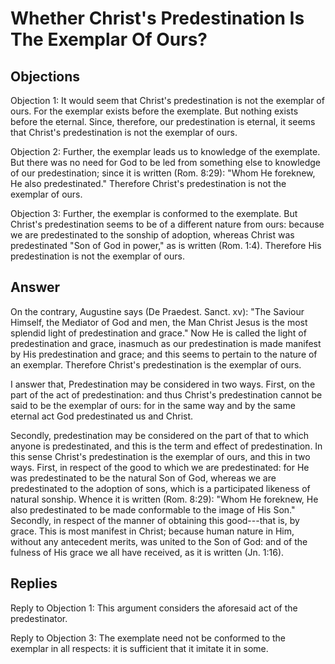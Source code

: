 # Whether Christ's Predestination Is The Exemplar Of Ours?

## Objections

Objection 1: It would seem that Christ's predestination is not the exemplar of ours. For the exemplar exists before the exemplate. But nothing exists before the eternal. Since, therefore, our predestination is eternal, it seems that Christ's predestination is not the exemplar of ours.

Objection 2: Further, the exemplar leads us to knowledge of the exemplate. But there was no need for God to be led from something else to knowledge of our predestination; since it is written (Rom. 8:29): "Whom He foreknew, He also predestinated." Therefore Christ's predestination is not the exemplar of ours.

Objection 3: Further, the exemplar is conformed to the exemplate. But Christ's predestination seems to be of a different nature from ours: because we are predestinated to the sonship of adoption, whereas Christ was predestinated "Son of God in power," as is written (Rom. 1:4). Therefore His predestination is not the exemplar of ours.

## Answer

On the contrary, Augustine says (De Praedest. Sanct. xv): "The Saviour Himself, the Mediator of God and men, the Man Christ Jesus is the most splendid light of predestination and grace." Now He is called the light of predestination and grace, inasmuch as our predestination is made manifest by His predestination and grace; and this seems to pertain to the nature of an exemplar. Therefore Christ's predestination is the exemplar of ours.

I answer that, Predestination may be considered in two ways. First, on the part of the act of predestination: and thus Christ's predestination cannot be said to be the exemplar of ours: for in the same way and by the same eternal act God predestinated us and Christ.

Secondly, predestination may be considered on the part of that to which anyone is predestinated, and this is the term and effect of predestination. In this sense Christ's predestination is the exemplar of ours, and this in two ways. First, in respect of the good to which we are predestinated: for He was predestinated to be the natural Son of God, whereas we are predestinated to the adoption of sons, which is a participated likeness of natural sonship. Whence it is written (Rom. 8:29): "Whom He foreknew, He also predestinated to be made conformable to the image of His Son." Secondly, in respect of the manner of obtaining this good---that is, by grace. This is most manifest in Christ; because human nature in Him, without any antecedent merits, was united to the Son of God: and of the fulness of His grace we all have received, as it is written (Jn. 1:16).

## Replies

Reply to Objection 1: This argument considers the aforesaid act of the predestinator.

Reply to Objection 3: The exemplate need not be conformed to the exemplar in all respects: it is sufficient that it imitate it in some.